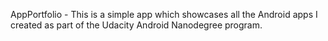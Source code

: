  AppPortfolio - This is a simple app which showcases all the Android apps I created as part of the Udacity Android Nanodegree program. 
